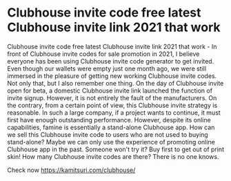 # Clubhouse invite code free latest Clubhouse invite link 2021 that work

Clubhouse invite code free latest Clubhouse invite link 2021 that work - In front of Clubhouse invite codes for sale promotion in 2021, I believe everyone has been using Clubhouse invite code generator to get invited. Even though our wallets were empty just one month ago, we were still immersed in the pleasure of getting new working Clubhouse invite codes. Not only that, but I also remember one thing. On the day of Clubhouse invite open for beta, a domestic Clubhouse invite link launched the function of invite signup. However, it is not entirely the fault of the manufacturers. On the contrary, from a certain point of view, this Clubhouse invite strategy is reasonable. In such a large company, if a project wants to continue, it must first have enough outstanding performance. However, despite its online capabilities, famine is essentially a stand-alone Clubhouse app. How can we sell this Clubhouse invite code to users who are not used to buying stand-alone? Maybe we can only use the experience of promoting online Clubhouse app in the past. Someone won't try it? Buy first to get out of print skin! How many Clubhouse invite codes are there? There is no one knows.

Check now https://kamitsuri.com/clubhouse/
